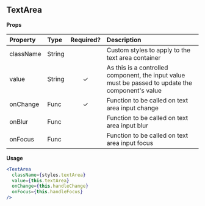 ## TextArea

**Props**

| Property | Type | Required? | Description |
|:---|:---|:---:|:---|
| className | String | | Custom styles to apply to the text area container |
| value | String | ✓ | As this is a controlled component, the input value must be passed to update the component's value |
| onChange | Func | ✓ | Function to be called on text area input change |
| onBlur | Func | | Function to be called on text area input blur |
| onFocus | Func | | Function to be called on text area input focus |

**Usage**

```jsx
<TextArea
  className={styles.textArea}
  value={this.textArea}
  onChange={this.handleChange}
  onFocus={this.handleFocus}
/>
```
